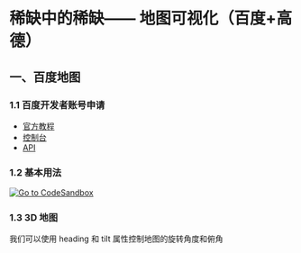 # 稀缺中的稀缺—— 地图可视化（百度+高德）

## 一、百度地图

### 1.1 百度开发者账号申请

- [官方教程](https://lbsyun.baidu.com/index.php?title=jspopularGL/guide/getkey)
- [控制台](https://lbsyun.baidu.com/apiconsole/key#/home)
- [API](https://lbsyun.baidu.com/cms/jsapi/reference/jsapi_webgl_1_0.html#a0b0)

### 1.2 基本用法

[![Go to CodeSandbox](https://camo.githubusercontent.com/90808661433696bc57dce8d4ad732307b5cec6270e6b846f114dcd7ee7f9458a/68747470733a2f2f636f646573616e64626f782e696f2f7374617469632f696d672f706c61792d636f646573616e64626f782e737667)](https://codesandbox.io/s/fervent-dewdney-zyvhk?file=/index.html)

### 1.3 3D 地图

我们可以使用 heading 和 tilt 属性控制地图的旋转角度和俯角
